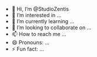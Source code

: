 - 👋 Hi, I’m @StudioZentis
- 👀 I’m interested in ...
- 🌱 I’m currently learning ...
- 💞️ I’m looking to collaborate on ...
- 📫 How to reach me ...
- 😄 Pronouns: ...
- ⚡ Fun fact: ...

<!---
StudioZentis/StudioZentis is a ✨ special ✨ repository because its `README.md` (this file) appears on your GitHub profile.
You can click the Preview link to take a look at your changes.
--->
